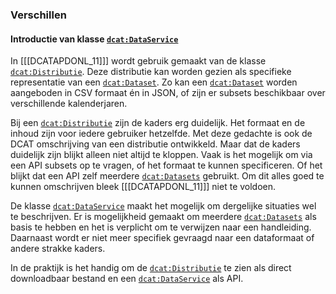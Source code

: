 ### Verschillen

#### Introductie van klasse [`dcat:DataService`](#dcat-DataService)

In [[[DCATAPDONL_11]]] wordt gebruik gemaakt van de klasse [`dcat:Distributie`](#dcat-Distribution). Deze distributie kan worden gezien als specifieke representatie van een [`dcat:Dataset`](#dcat-Dataset). Zo kan een [`dcat:Dataset`](#dcat-Dataset) worden aangeboden in CSV formaat én in JSON, of zijn er subsets beschikbaar over verschillende kalenderjaren.

Bij een [`dcat:Distributie`](#dcat-Distribution) zijn de kaders erg duidelijk. Het formaat en de inhoud zijn voor iedere gebruiker hetzelfde. Met deze gedachte is ook de DCAT omschrijving van een distributie ontwikkeld. Maar dat de kaders duidelijk zijn blijkt alleen niet altijd te kloppen. Vaak is het mogelijk om via een API subsets op te vragen, of het formaat te kunnen specificeren. Of het blijkt dat een API zelf meerdere [`dcat:Datasets`](#dcat-Dataset) gebruikt. Om dit alles goed te kunnen omschrijven bleek [[[DCATAPDONL_11]]] niet te voldoen.

De klasse [`dcat:DataService`](#dcat-DataService) maakt het mogelijk om dergelijke situaties wel te beschrijven. Er is mogelijkheid gemaakt om meerdere [`dcat:Datasets`](#dcat-Dataset) als basis te hebben en het is verplicht om te verwijzen naar een handleiding. Daarnaast wordt er niet meer specifiek gevraagd naar een dataformaat of andere strakke kaders.

In de praktijk is het handig om de [`dcat:Distributie`](#dcat-Distribution) te zien als direct downloadbaar bestand en een [`dcat:DataService`](#dcat-DataService) als API.